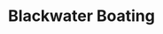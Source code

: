 ---
title: "Blackwater Boating"
address: "Tourin,, Cappoquin, Co. Waterford"
tel: "+353 (0)58 54 382"
county: "Waterford"
category: "Canoeing Kayaking"
type: "Content"
lat: "52.148956298828125"
lng: "-7.85408878326416"
---
